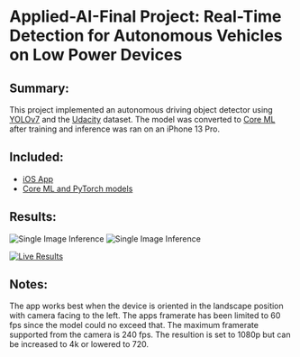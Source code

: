# Applied-AI-Final Project: Real-Time Detection for Autonomous Vehicles on Low Power Devices 

## Summary:
This project implemented an autonomous driving object detector using [YOLOv7](https://github.com/WongKinYiu/yolov7) and the [Udacity](https://public.roboflow.com/object-detection/self-driving-car) dataset. The model was converted to [Core ML](https://developer.apple.com/documentation/coreml) after training and inference was ran on an iPhone 13 Pro.

## Included:
  - [iOS App](app)
  - [Core ML and PyTorch models](models)

## Results:
![Single Image Inference](documentation/images/test1.PNG "Single Image Inference")
![Single Image Inference](documentation/images/test2.PNG "Single Image Inference")

[![Live Results](https://res.cloudinary.com/marcomontalbano/image/upload/v1670026267/video_to_markdown/images/google-drive--10a2BTmvDLUOKnZi87EzzWlVNz52qLRwm-c05b58ac6eb4c4700831b2b3070cd403.jpg)](https://drive.google.com/file/d/10a2BTmvDLUOKnZi87EzzWlVNz52qLRwm/view?usp=share_link "Live Results")

## Notes:
The app works best when the device is oriented in the landscape position with camera facing to the left. The apps framerate has been limited to 60 fps since the model could no exceed that. The maximum framerate supported from the camera is 240 fps. The resultion is set to 1080p but can be increased to 4k or lowered to 720.
